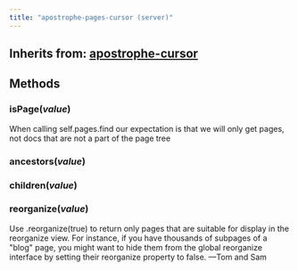 ```yaml
---
title: "apostrophe-pages-cursor (server)"
---
```

## Inherits from: [apostrophe-cursor](../apostrophe-docs/server-apostrophe-cursor.html)

## Methods
### isPage(*value*)
When calling self.pages.find our expectation is that we will only get pages,
not docs that are not a part of the page tree
### ancestors(*value*)

### children(*value*)

### reorganize(*value*)
Use .reorganize(true) to return only pages that
are suitable for display in the reorganize view.
For instance, if you have thousands of subpages
of a "blog" page, you might want to hide them from
the global reorganize interface by setting their
reorganize property to false. —Tom and Sam
